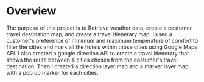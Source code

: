 # Overview
The purpose of this project is to Retrieve weather data, create a costumer travel destination map, and create a travel itienerary map.
I used a customer's preference of minimum and maximum temperature of comfort to filter the cities and mark all the hotels within those cities using Google Maps API.
I also created a google direction API to create a travel  itienerary that shows the route between 4 cities chosen from the costumer's travel destination. Then I created a direction layer map and a marker layer map with a pop up marker for each cities.
